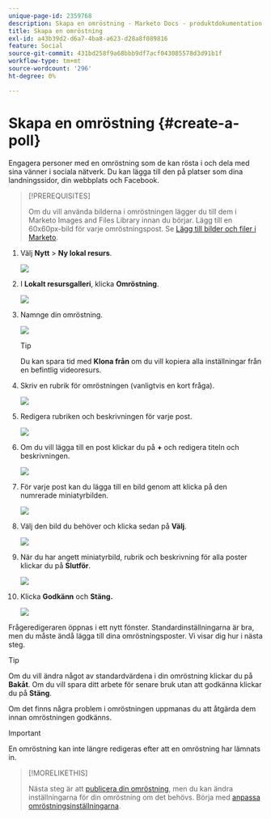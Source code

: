 ```yaml
---
unique-page-id: 2359768
description: Skapa en omröstning - Marketo Docs - produktdokumentation
title: Skapa en omröstning
exl-id: a43b39d2-d6a7-4ba8-a623-d28a8f089816
feature: Social
source-git-commit: 431bd258f9a68bbb9df7acf043085578d3d91b1f
workflow-type: tm+mt
source-wordcount: '296'
ht-degree: 0%

---
```


# Skapa en omröstning {#create-a-poll}

Engagera personer med en omröstning som de kan rösta i och dela med sina vänner i sociala nätverk. Du kan lägga till den på platser som dina landningssidor, din webbplats och Facebook.

>[!PREREQUISITES]
>
>Om du vill använda bilderna i omröstningen lägger du till dem i Marketo Images and Files Library innan du börjar. Lägg till en 60x60px-bild för varje omröstningspost. Se [Lägg till bilder och filer i Marketo](/help/marketo/product-docs/demand-generation/images-and-files/add-images-and-files-to-marketo.md).

1. Välj **Nytt** > **Ny lokal resurs**.

   ![](assets/image2014-9-18-18-3a18-3a41.png)

1. I **Lokalt resursgalleri**, klicka **Omröstning**.

   ![](assets/image2014-9-18-18-3a18-3a47.png)

1. Namnge din omröstning.

   ![](assets/image2014-9-18-18-3a18-3a55.png)

   >[!TIP]
   >
   >Du kan spara tid med **Klona från** om du vill kopiera alla inställningar från en befintlig videoresurs.

1. Skriv en rubrik för omröstningen (vanligtvis en kort fråga).

   ![](assets/image2014-9-18-18-3a19-3a14.png)

1. Redigera rubriken och beskrivningen för varje post.

   ![](assets/image2014-9-18-18-3a19-3a23.png)

1. Om du vill lägga till en post klickar du på **+** och redigera titeln och beskrivningen.

   ![](assets/image2014-9-18-18-3a19-3a30.png)

1. För varje post kan du lägga till en bild genom att klicka på den numrerade miniatyrbilden.

   ![](assets/image2014-9-18-18-3a19-3a37.png)

1. Välj den bild du behöver och klicka sedan på **Välj**.

   ![](assets/image2014-9-18-18-3a19-3a44.png)

1. När du har angett miniatyrbild, rubrik och beskrivning för alla poster klickar du på **Slutför**.

   ![](assets/image2014-9-18-18-3a19-3a50.png)

1. Klicka **Godkänn** och **Stäng.**

   ![](assets/image2014-9-18-18-3a19-3a57.png)

Frågeredigeraren öppnas i ett nytt fönster. Standardinställningarna är bra, men du måste ändå lägga till dina omröstningsposter. Vi visar dig hur i nästa steg.

>[!TIP]
>
>Om du vill ändra något av standardvärdena i din omröstning klickar du på **Bakåt**. Om du vill spara ditt arbete för senare bruk utan att godkänna klickar du på **Stäng**.

Om det finns några problem i omröstningen uppmanas du att åtgärda dem innan omröstningen godkänns.

>[!IMPORTANT]
>
>En omröstning kan inte längre redigeras efter att en omröstning har lämnats in.

>[!MORELIKETHIS]
>
>Nästa steg är att [publicera din omröstning](/help/marketo/product-docs/demand-generation/social/creating-a-poll/publish-a-poll.md), men du kan ändra inställningarna för din omröstning om det behövs. Börja med [anpassa omröstningsinställningarna](/help/marketo/product-docs/demand-generation/social/creating-a-poll/customize-poll-settings.md).
